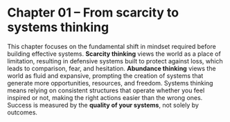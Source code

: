 # Chapter 01 – From scarcity to systems thinking

This chapter focuses on the fundamental shift in mindset required before building effective systems. **Scarcity thinking** views the world as a place of limitation, resulting in defensive systems built to protect against loss, which leads to comparison, fear, and hesitation. **Abundance thinking** views the world as fluid and expansive, prompting the creation of systems that generate more opportunities, resources, and freedom. Systems thinking means relying on consistent structures that operate whether you feel inspired or not, making the right actions easier than the wrong ones. Success is measured by the **quality of your systems**, not solely by outcomes.